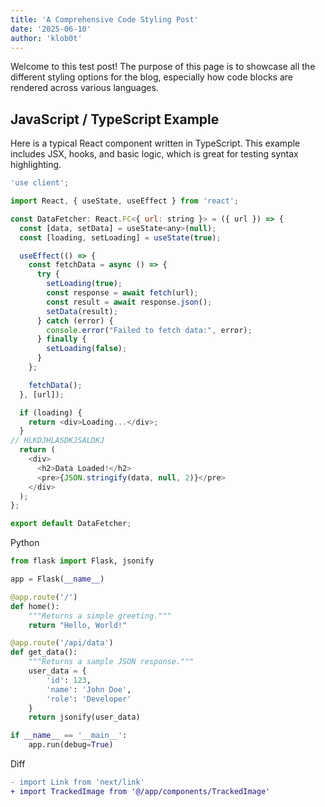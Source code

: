 ```yaml
---
title: 'A Comprehensive Code Styling Post'
date: '2025-06-10'
author: 'klob0t'
---
```


Welcome to this test post! The purpose of this page is to showcase all the different styling options for the blog, especially how code blocks are rendered across various languages.

## JavaScript / TypeScript Example

Here is a typical React component written in TypeScript. This example includes JSX, hooks, and basic logic, which is great for testing syntax highlighting.

```js
'use client';

import React, { useState, useEffect } from 'react';

const DataFetcher: React.FC<{ url: string }> = ({ url }) => {
  const [data, setData] = useState<any>(null);
  const [loading, setLoading] = useState(true);

  useEffect(() => {
    const fetchData = async () => {
      try {
        setLoading(true);
        const response = await fetch(url);
        const result = await response.json();
        setData(result);
      } catch (error) {
        console.error("Failed to fetch data:", error);
      } finally {
        setLoading(false);
      }
    };

    fetchData();
  }, [url]);

  if (loading) {
    return <div>Loading...</div>;
  }
// HLKDJHLASDKJSALDKJ
  return (
    <div>
      <h2>Data Loaded!</h2>
      <pre>{JSON.stringify(data, null, 2)}</pre>
    </div>
  );
};

export default DataFetcher;
```
Python

```python
from flask import Flask, jsonify

app = Flask(__name__)

@app.route('/')
def home():
    """Returns a simple greeting."""
    return "Hello, World!"

@app.route('/api/data')
def get_data():
    """Returns a sample JSON response."""
    user_data = {
        'id': 123,
        'name': 'John Doe',
        'role': 'Developer'
    }
    return jsonify(user_data)

if __name__ == '__main__':
    app.run(debug=True)
```

Diff

```diff
- import Link from 'next/link'
+ import TrackedImage from '@/app/components/TrackedImage'
```